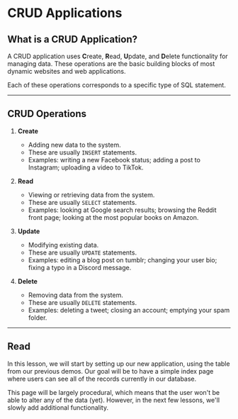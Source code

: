 # CRUD Applications

## What is a CRUD Application?

A CRUD application uses **C**reate, **R**ead, **U**pdate, and **D**elete functionality for managing data. These operations are the basic building blocks of most dynamic websites and web applications.

Each of these operations corresponds to a specific type of SQL statement. 

---

## CRUD Operations

1. **Create**  
   - Adding new data to the system.
   - These are usually `INSERT` statements. 
   - Examples: writing a new Facebook status; adding a post to Instagram; uploading a video to TikTok.

2. **Read**  
   - Viewing or retrieving data from the system.
   - These are usually `SELECT` statements.   
   - Examples: looking at Google search results; browsing the Reddit front page; looking at the most popular books on Amazon. 

3. **Update**  
   - Modifying existing data.
   - These are usually `UPDATE` statements.   
   - Examples: editing a blog post on tumblr; changing your user bio; fixing a typo in a Discord message.

4. **Delete**  
   - Removing data from the system.
   - These are usually `DELETE` statements. 
   - Examples: deleting a tweet; closing an account; emptying your spam folder.

---

## Read

In this lesson, we will start by setting up our new application, using the table from our previous demos. Our goal will be to have a simple index page where users can see all of the records currently in our database. 

This page will be largely procedural, which means that the user won't be able to alter any of the data (yet). However, in the next few lessons, we'll slowly add additional functionality. 